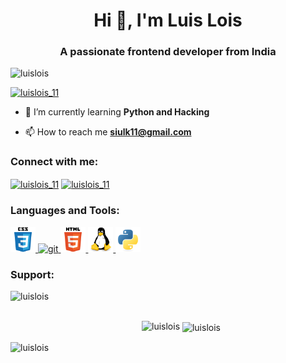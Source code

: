 <h1 align="center">Hi 👋, I'm Luis Lois</h1>
<h3 align="center">A passionate frontend developer from India</h3>

<p align="left"> <img src="https://komarev.com/ghpvc/?username=luislois&label=Profile%20views&color=0e75b6&style=flat" alt="luislois" /> </p>

<p align="left"> <a href="https://twitter.com/luislois_11" target="blank"><img src="https://img.shields.io/twitter/follow/luislois_11?logo=twitter&style=for-the-badge" alt="luislois_11" /></a> </p>

- 🌱 I’m currently learning **Python and Hacking**

- 📫 How to reach me **siulk11@gmail.com**

<h3 align="left">Connect with me:</h3>
<p align="left">
<a href="https://twitter.com/luislois_11" target="blank"><img align="center" src="https://raw.githubusercontent.com/rahuldkjain/github-profile-readme-generator/master/src/images/icons/Social/twitter.svg" alt="luislois_11" height="30" width="40" /></a>
<a href="https://instagram.com/luislois_11" target="blank"><img align="center" src="https://raw.githubusercontent.com/rahuldkjain/github-profile-readme-generator/master/src/images/icons/Social/instagram.svg" alt="luislois_11" height="30" width="40" /></a>
</p>

<h3 align="left">Languages and Tools:</h3>
<p align="left"> <a href="https://www.w3schools.com/css/" target="_blank" rel="noreferrer"> <img src="https://raw.githubusercontent.com/devicons/devicon/master/icons/css3/css3-original-wordmark.svg" alt="css3" width="40" height="40"/> </a> <a href="https://git-scm.com/" target="_blank" rel="noreferrer"> <img src="https://www.vectorlogo.zone/logos/git-scm/git-scm-icon.svg" alt="git" width="40" height="40"/> </a> <a href="https://www.w3.org/html/" target="_blank" rel="noreferrer"> <img src="https://raw.githubusercontent.com/devicons/devicon/master/icons/html5/html5-original-wordmark.svg" alt="html5" width="40" height="40"/> </a> <a href="https://www.linux.org/" target="_blank" rel="noreferrer"> <img src="https://raw.githubusercontent.com/devicons/devicon/master/icons/linux/linux-original.svg" alt="linux" width="40" height="40"/> </a> <a href="https://www.python.org" target="_blank" rel="noreferrer"> <img src="https://raw.githubusercontent.com/devicons/devicon/master/icons/python/python-original.svg" alt="python" width="40" height="40"/> </a> </p>

<h3 align="left">Support:</h3>
<p><a href="https://ko-fi.com/luislois"> <img align="left" src="https://cdn.ko-fi.com/cdn/kofi3.png?v=3" height="50" width="210" alt="luislois" /></a></p><br><br>

<p><img align="left" src="https://github-readme-stats.vercel.app/api/top-langs?username=luislois&show_icons=true&locale=en&layout=compact" alt="luislois" /></p>

<p>&nbsp;<img align="center" src="https://github-readme-stats.vercel.app/api?username=luislois&show_icons=true&locale=en" alt="luislois" /></p>

<p><img align="center" src="https://github-readme-streak-stats.herokuapp.com/?user=luislois&" alt="luislois" /></p>
